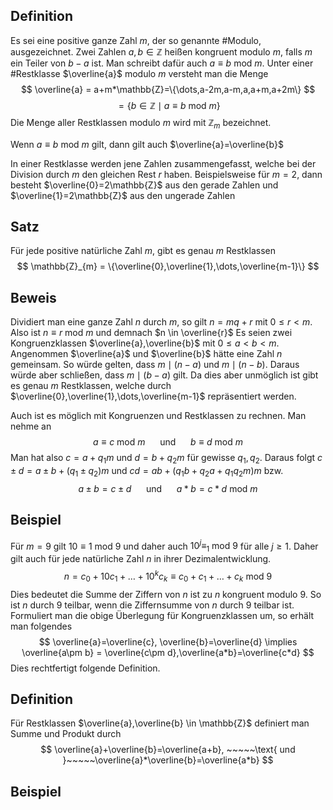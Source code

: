## Definition
Es sei eine positive ganze Zahl $m$, der so genannte #Modulo, ausgezeichnet. Zwei Zahlen $a,b \in \mathbb{Z}$ heißen kongruent modulo $m$, falls $m$ ein Teiler von $b-a$ ist. Man schreibt dafür auch $a \equiv b \text{ mod } m$. Unter einer #Restklasse $\overline{a}$ modulo $m$ versteht man die Menge
$$
\overline{a} = a+m*\mathbb{Z}=\{\dots,a-2m,a-m,a,a+m,a+2m\}
$$
$$
= \{b\in\mathbb{Z} \mid a \equiv b \text{ mod } m\}
$$
Die Menge aller Restklassen modulo $m$ wird mit $\mathbb{Z}_{m}$ bezeichnet.

Wenn $a \equiv b \text{ mod }m$ gilt, dann gilt auch $\overline{a}=\overline{b}$

In einer Restklasse werden jene Zahlen zusammengefasst, welche bei der Division durch $m$ den gleichen Rest $r$ haben. Beispielsweise für $m=2$, dann besteht $\overline{0}=2\mathbb{Z}$ aus den gerade Zahlen und $\overline{1}=2\mathbb{Z}$ aus den ungerade Zahlen

## Satz 
Für jede positive natürliche Zahl $m$, gibt es genau $m$ Restklassen
$$
\mathbb{Z}_{m} = \{\overline{0},\overline{1},\dots,\overline{m-1}\}
$$
## Beweis
Dividiert man eine ganze Zahl $n$ durch $m$, so gilt $n=mq+r$ mit $0\leq r<m$.
Also ist $n \equiv r \text{ mod }m$ und demnach $n \in \overline{r}$
Es seien zwei Kongruenzklassen $\overline{a},\overline{b}$ mit $0\leq a<b<m$. Angenommen $\overline{a}$ und $\overline{b}$ hätte eine Zahl $n$ gemeinsam. So würde gelten, dass $m \mid (n-a)$ und $m \mid (n-b)$. Daraus würde aber schließen, dass $m \mid (b-a)$ gilt. Da dies aber unmöglich ist gibt es genau $m$ Restklassen, welche durch $\overline{0},\overline{1},\dots,\overline{m-1}$ repräsentiert werden.

Auch ist es möglich mit Kongruenzen und Restklassen zu rechnen. Man nehme an
$$
a \equiv c \text{ mod }m ~~~~~\text{ und }~~~~~ b \equiv d \text{ mod }m
$$
Man hat also $c=a+q_{1}m$ und $d = b+q_{2}m$ für gewisse $q_{1},q_{2}$. Daraus folgt $c\pm d=a\pm b+(q_{1}\pm q_{2})m$ und $cd = ab + (q_{1}b+q_{2}a+q_{1}q_{2}m)m$ bzw.
$$
a\pm b=c\pm d ~~~~~\text{ und }~~~~~a*b=c*d \text{ mod }m
$$
## Beispiel
Für $m=9$ gilt $10 \equiv 1 \text{ mod }9$ und daher auch $10^j\equiv_{1} \text{ mod }9$ für alle $j\geq1$. Daher gilt auch für jede natürliche Zahl $n$ in ihrer Dezimalentwicklung.
$$
n = c_{0}+10c_{1}+\dots+10^kc_{k}\equiv c_{0}+c_{1}+\dots+c_{k} \text{ mod }9
$$Dies bedeutet die Summe der Ziffern von $n$ ist zu $n$ kongruent modulo 9. So ist $n$ durch 9 teilbar, wenn die Ziffernsumme von $n$ durch 9 teilbar ist.
Formuliert man die obige Überlegung für Kongruenzklassen um, so erhält man folgendes
$$
\overline{a}=\overline{c}, \overline{b}=\overline{d} \implies \overline{a\pm b} = \overline{c\pm d},\overline{a*b}=\overline{c*d}
$$
Dies rechtfertigt folgende Definition.
## Definition
Für Restklassen $\overline{a},\overline{b} \in \mathbb{Z}$ definiert man Summe und Produkt durch
$$
\overline{a}+\overline{b}=\overline{a+b}, ~~~~~\text{ und }~~~~~\overline{a}*\overline{b}=\overline{a*b}
$$
## Beispiel
